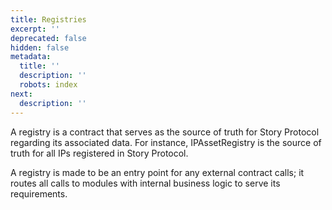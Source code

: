```yaml
---
title: Registries
excerpt: ''
deprecated: false
hidden: false
metadata:
  title: ''
  description: ''
  robots: index
next:
  description: ''
---
```

A registry is a contract that serves as the source of truth for Story Protocol regarding its associated data. For instance, IPAssetRegistry is the source of truth for all IPs registered in Story Protocol.

A registry is made to be an entry point for any external contract calls; it routes all calls to modules with internal business logic to serve its requirements.
